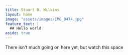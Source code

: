 ```yaml
---
title: Stuart B. Wilkins
layout: home
image: "assets/images/IMG_0474.jpg"
feature_text: |
  ## Hello world
aside: true
---
```

There isn't much going on here yet, but watch this space
